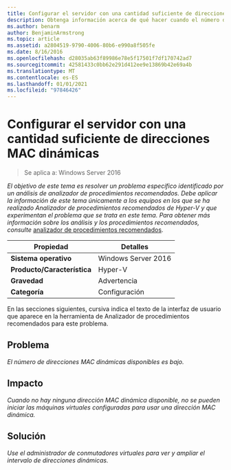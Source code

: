 ```yaml
---
title: Configurar el servidor con una cantidad suficiente de direcciones MAC dinámicas
description: Obtenga información acerca de qué hacer cuando el número de direcciones MAC dinámicas disponibles es bajo.
ms.author: benarm
author: BenjaminArmstrong
ms.topic: article
ms.assetid: a2804519-9790-4006-80b6-e990a8f505fe
ms.date: 8/16/2016
ms.openlocfilehash: d28035ab63f89986e78e5f17501f7df170742ad7
ms.sourcegitcommit: 42581433c0bb62e291d412ee9e13869b42e69a4b
ms.translationtype: MT
ms.contentlocale: es-ES
ms.lasthandoff: 01/01/2021
ms.locfileid: "97846426"
---
```

# <a name="configure-the-server-with-a-sufficient-amount-of-dynamic-mac-addresses"></a>Configurar el servidor con una cantidad suficiente de direcciones MAC dinámicas

>Se aplica a: Windows Server 2016

*El objetivo de este tema es resolver un problema específico identificado por un análisis de analizador de procedimientos recomendados. Debe aplicar la información de este tema únicamente a los equipos en los que se ha realizado Analizador de procedimientos recomendados de Hyper-V y que experimentan el problema que se trata en este tema. Para obtener más información sobre los análisis y los procedimientos recomendados, consulte* [analizador de procedimientos recomendados](https://go.microsoft.com/fwlink/?LinkId=122786).

|Propiedad|Detalles|
|-|-|
|**Sistema operativo**|Windows Server 2016|
|**Producto/Característica**|Hyper-V|
|**Gravedad**|Advertencia|
|**Categoría**|Configuración|

En las secciones siguientes, cursiva indica el texto de la interfaz de usuario que aparece en la herramienta de Analizador de procedimientos recomendados para este problema.

## <a name="issue"></a>Problema

*El número de direcciones MAC dinámicas disponibles es bajo.*

## <a name="impact"></a>Impacto

*Cuando no hay ninguna dirección MAC dinámica disponible, no se pueden iniciar las máquinas virtuales configuradas para usar una dirección MAC dinámica.*

## <a name="resolution"></a>Solución

*Use el administrador de conmutadores virtuales para ver y ampliar el intervalo de direcciones dinámicas.*



